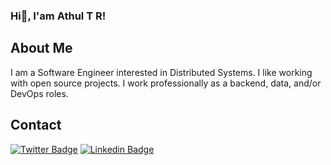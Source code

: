 ### Hi👋, I'am Athul T R!

## About Me
I am a Software Engineer interested in Distributed Systems. I like working with open source projects. I work professionally as a backend, data, and/or DevOps roles.

## Contact
[![Twitter Badge](https://img.shields.io/badge/-@AthulTR4-00acee?style=flat&logo=Twitter&logoColor=white)](https://twitter.com/intent/follow?screen_name=AthulTR4 "Follow on Twitter")
[![Linkedin Badge](https://img.shields.io/badge/-athultr-blue?style=flat-square&logo=Linkedin&logoColor=white&link=https://www.linkedin.com/in/athultr/)](https://www.linkedin.com/in/athultr/)

<!--
**athultr1997/athultr1997** is a ✨ _special_ ✨ repository because its `README.md` (this file) appears on your GitHub profile.

Here are some ideas to get you started:

- 🔭 I’m currently working on ...
- 🌱 I’m currently learning ...
- 👯 I’m looking to collaborate on ...
- 🤔 I’m looking for help with ...
- 💬 Ask me about ...
- 📫 How to reach me: ...
- 😄 Pronouns: ...
- ⚡ Fun fact: ...
-->
